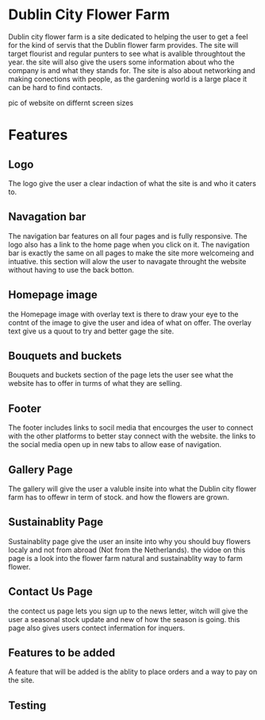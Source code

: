 # Dublin City Flower Farm

Dublin city flower farm is a site dedicated to helping the user to get a feel for the kind of servis that the Dublin flower farm provides. The site will target flourist and regular punters to see what is avalible throughtout the year. the site will also give the users some information about who the company is and what they stands for. The site is also about networking and making conections with people, as the gardening world is a large place it can be hard to find contacts.

pic of website on differnt screen sizes

# Features 

## Logo

The logo give the user a clear indaction of what the site is and who it caters to.

## Navagation bar

The navigation bar features on all four pages and is fully responsive. The logo also has a link to the home page when you click on it. The navigation bar is exactly the same on all pages to make the site more welcomeing and intuative. this section will alow the user to navagate throught the website without having to use the back botton.

## Homepage image

the Homepage image with overlay text is there to draw your eye to the contnt of the image to give the user and idea of what on offer. The overlay text give us a quout to try and better gage the site.

## Bouquets and buckets

Bouquets and buckets section of the page lets the user see what the website has to offer in turms of what they are selling.

## Footer

The footer includes links to socil media that encourges the user to connect with the other platforms to better stay connect with the website. the links to the social media open up in new tabs to allow ease of navigation.

## Gallery Page

The gallery will give the user a valuble insite into what the Dublin city flower farm has to offewr in term of stock. and how the flowers are grown.

## Sustainablity Page

Sustainablity page give the user an insite into why you should buy flowers localy and not from abroad (Not from the Netherlands). the vidoe on this page is a look into the flower farm natural and sustainablity way to farm flower.

## Contact Us Page

the contect us page lets you sign up to the news letter, witch will give the user a seasonal stock update and new of how the season is going. this page also gives users contect infermation for inquers.

## Features to be added

A feature that will be added is the ablity to place orders and a way to pay on the site.

## Testing



